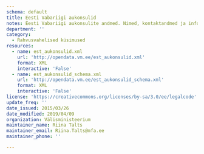 ```yaml
---
schema: default
title: Eesti Vabariigi aukonsulid
notes: Eesti Vabariigi aukonsulite andmed. Nimed, kontaktandmed ja info puhkuse kohta
department: ''
category:
  - Rahvusvahelised küsimused
resources:
  - name: est_aukonsulid.xml
    url: 'http://opendata.vm.ee/est_aukonsulid.xml'
    format: XML
    interactive: 'False'
  - name: est_aukonsulid_schema.xml
    url: 'http://opendata.vm.ee/est_aukonsulid_schema.xml'
    format: XML
    interactive: 'False'
license: 'https://creativecommons.org/licenses/by-sa/3.0/ee/legalcode'
update_freq: ''
date_issued: 2015/03/26
date_modified: 2019/04/09
organization: Välisministeerium
maintainer_name: Riina Talts
maintainer_email: Riina.Talts@mfa.ee
maintainer_phone: ''

---
```

